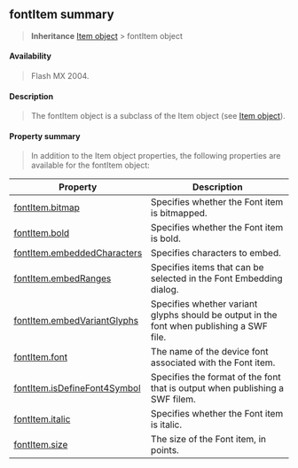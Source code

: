 ## fontItem summary

> **Inheritance** [Item object](#_bookmark658) \> fontItem object

#### Availability

> Flash MX 2004.

#### Description

> The fontItem object is a subclass of the Item object (see [Item object](#_bookmark658)).

#### Property summary

> In addition to the Item object properties, the following properties are available for the fontItem object:

| **Property**                                  | **Description**                                                                           |
|-----------------------------------------------|-------------------------------------------------------------------------------------------|
| [fontItem.bitmap](#fontItem.bitmap)           | Specifies whether the Font item is bitmapped.                                             |
| [fontItem.bold](#_bookmark583)                | Specifies whether the Font item is bold.                                                  |
| [fontItem.embeddedCharacters](#_bookmark584)  | Specifies characters to embed.                                                            |
| [fontItem.embedRanges](#_bookmark586)         | Specifies items that can be selected in the Font Embedding dialog.                        |
| [fontItem.embedVariantGlyphs](#_bookmark588)  | Specifies whether variant glyphs should be output in the font when publishing a SWF file. |
| [fontItem.font](#_bookmark590)                | The name of the device font associated with the Font item.                                |
| [fontItem.isDefineFont4Symbol](#_bookmark591) | Specifies the format of the font that is output when publishing a SWF filem.              |
| [fontItem.italic](#_bookmark592)              | Specifies whether the Font item is italic.                                                |
| [fontItem.size](#_bookmark593)                | The size of the Font item, in points.                                                     |

<span id="fontItem.bitmap" class="anchor"></span>
